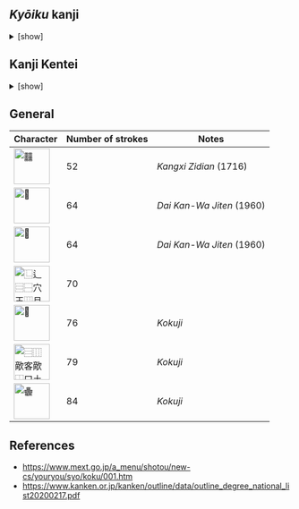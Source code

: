 ## _Kyōiku_ kanji

<details>
<summary>[show]</summary>

| Character | Number of strokes | Grade |
|---|---|---|
| 森 | 12 | 1 |
| 曜 | 18 | 2 |
| 顔 | 18 | 2 |
| 題 | 18 | 3 |
| 競 | 20 | 4 |
| 議 | 20 | 4 |
| 護 | 20 | 5 |
| 臓 | 19 | 6 |
| 警 | 19 | 6 |

</details>

## Kanji Kentei

<details>
<summary>[show]</summary>

| Character | Number of strokes | Level |
|---|---|---|
| 鑑 | 23 | 4 |
| 顧 | 21 | 3 |
| 魔 | 21 | 3 |
| 艦 | 21 | 2.5 |
| 鬱 | 29 | 2 |
| 鸚 | 28 | 1.5 |
| 麤 | 33 | 1 |

</details>

## General

| Character | Number of strokes | Notes |
|---|---|---|
| <img alt="䨻" src="https://glyphwiki.org/glyph/u4a3b.png" width="64"> | 52 | _Kangxi Zidian_ (1716) |
| <img alt="𠔻" src="https://glyphwiki.org/glyph/u2053b.png" width="64"> | 64 | _Dai Kan-Wa Jiten_ (1960) |
| <img alt="𪚥" src="https://glyphwiki.org/glyph/u2a6a5.png" width="64"> | 64 | _Dai Kan-Wa Jiten_ (1960) |
| <img alt="⿺⻍⿳⿱穴王⿲月⿱⿲糸言糸⿲長馬長戈心" src="https://github.com/user-attachments/assets/fe24dcab-59f2-4e56-b1b7-b37aa88b9a37" width="64"> | 70 | |
| <img alt="𰽔" src="https://glyphwiki.org/glyph/u30f54.png" width="64"> | 76 | _Kokuji_ |
| <img alt="⿳⿲歒客歒⿰口圡⿲歒客客" src="https://github.com/user-attachments/assets/6cd4eab1-fb92-4c4b-9259-6d5f66833d22" width="64"> | 79 | _Kokuji_ |
| <img alt="𱁬" src="https://github.com/user-attachments/assets/76e9724f-63a1-4842-bd8f-1a2ca06f2bd8" width="64"> | 84 | _Kokuji_ |

## References

* https://www.mext.go.jp/a_menu/shotou/new-cs/youryou/syo/koku/001.htm
* https://www.kanken.or.jp/kanken/outline/data/outline_degree_national_list20200217.pdf
